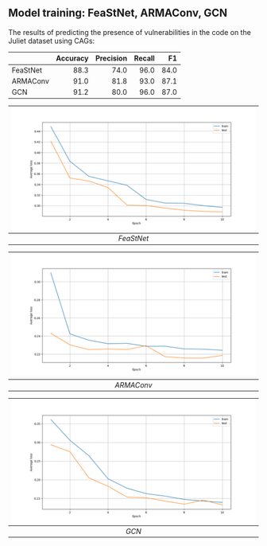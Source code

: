 ## Model training: FeaStNet, ARMAConv, GCN
The results of predicting the presence of vulnerabilities in the code on the Juliet dataset using CAGs:

|          | Accuracy | Precision | Recall |   F1 |
|:---------|---------:|----------:|-------:|-----:|
| FeaStNet |     88.3 |      74.0 |   96.0 | 84.0 |
| ARMAConv |     91.0 |      81.8 |   93.0 | 87.1 |
| GCN      |     91.2 |      80.0 |   96.0 | 87.0 |


| ![FeaStNet](/models/images/FeaStNet_10epochs.png) |
|:-------------------------------------------------:|
|                    *FeaStNet*                     |


| ![ARMAConv](/models/images/ARMA_10epochs.png) |
|:---------------------------------------------:|
|                  *ARMAConv*                   |


| ![GCN](/models/images/GCN_10epochs.png) |
|:---------------------------------------:|
|                  *GCN*                  |

